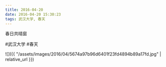 ```yaml
---
title: 2016-04-20
date: 2016-04-20 15:30:23
tags: 武汉大学, 春天
---
```


<p>春日共晴窗</p>

#武汉大学 #春天

![]({{ "/assets/images/2016/04/5674a97b96d6401f23fd4894b89a17fd.jpg" | relative_url }})
